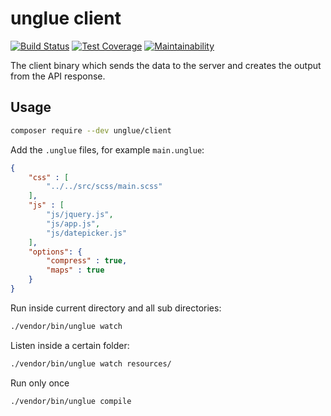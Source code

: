 # unglue client

[![Build Status](https://travis-ci.org/unglue-workflow/client.svg?branch=master)](https://travis-ci.org/unglue-workflow/client)
[![Test Coverage](https://api.codeclimate.com/v1/badges/7a7f18ea0ebc8556637d/test_coverage)](https://codeclimate.com/github/unglue-workflow/client/test_coverage)
[![Maintainability](https://api.codeclimate.com/v1/badges/7a7f18ea0ebc8556637d/maintainability)](https://codeclimate.com/github/unglue-workflow/client/maintainability)

The client binary which sends the data to the server and creates the output from the API response.

## Usage

```sh
composer require --dev unglue/client
```

Add the `.unglue` files, for example `main.unglue`:

```json
{
    "css" : [
        "../../src/scss/main.scss"
    ],
    "js" : [
        "js/jquery.js",
        "js/app.js",
        "js/datepicker.js"
    ],
    "options": {
        "compress" : true,
        "maps" : true
    }
}
```


Run inside current directory and all sub directories:

```sh
./vendor/bin/unglue watch
```

Listen inside a certain folder:

```sh
./vendor/bin/unglue watch resources/
````

Run only once

```sh
./vendor/bin/unglue compile
```